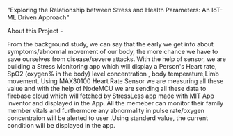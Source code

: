"Exploring the Relationship between Stress and Health Parameters: An IoT-ML Driven Approach"


About this Project -

From the background study, we can say that the early we get info about symptoms/abnormal movement of our body, the more chance we have to save ourselves from disease/severe attacks. With the help of sensor, we are building a Stress Monitoring app which will display a Person's Heart rate, SpO2 (oxygen% in the body) level concentration , body temperature,Limb movement. Using MAX30100 Heart Rate Sensor we are measuring all these value and with the help of NodeMCU we are sending all these data to firebase cloud which will fetched by StressLess app made with MIT App inventor and displayed in the App. All the memeber can monitor their family member vitals and furthermore any abnormality in pulse rate/oxygen concentraion will be alerted to user .Using standerd value, the current condition will be displayed in the app.
